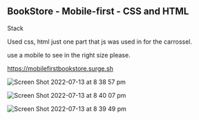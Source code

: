 ## BookStore   - Mobile-first - CSS and HTML
Stack 

Used css, html just one part that js was used in for the carrossel.  


use a mobile to see in the right size please. 

https://mobilefirstbookstore.surge.sh 
     

![Screen Shot 2022-07-13 at 8 38 57 pm](https://user-images.githubusercontent.com/87931081/178735418-9ef21243-c8f0-4dd1-ab6c-b0986685377e.png)

![Screen Shot 2022-07-13 at 8 40 07 pm](https://user-images.githubusercontent.com/87931081/178735648-69ff5377-5019-4bdc-9e20-f48fb1988665.png)

![Screen Shot 2022-07-13 at 8 39 49 pm](https://user-images.githubusercontent.com/87931081/178735564-d62beddc-807f-406b-b038-bb9eff49ad9a.png)
